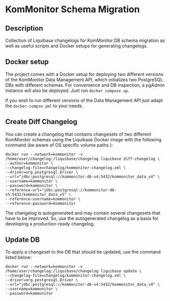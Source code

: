 # KomMonitor Schema Migration
## Description
Collection of Liquibase changelogs for KomMonitor DB schema migration as well as
useful scripts and Docker setups for generating changelogs.

## Docker setup
The project comes with a Docker setup for deploying two different versions of
the KomMonitor Data Management API, which initializes two PostgreSQL DBs with
different schemas. For convenience and DB inspection, a pgAdmin instance will
also be deployed. Just run `docker compose up`. 

If you wish to run different versions of the Data Management API just adapt the `docker-compse.yml` to your needs.

## Create Diff Changelog
You can create a changelog that contains changesets of two different KomMonitor
schemas using the Liquibase Docker image with the following command (be aware of OS specific volume paths.):

```
docker run --network=kommonitor -v /home/user/changelog:/liquibase/changelog liquibase diff-changelog \
--author=kommonitor \
--changelog-file=changelog/kommonitor-changelog.xml \
--driver=org.postgresql.Driver \
--url="jdbc:postgresql://kommonitor-db-v4:5432/kommonitor_data_v4" \
--username=kommonitor \
--password=kommonitor \
--reference-url="jdbc:postgresql://kommonitor-db-v5:5432/kommonitor_data_v5" \
--reference-username=kommonitor \
--reference-password=kommonitor
```

The changelog is autogenerated and may contain several changesets that have to
be improved. So, use the autogenerated changelog as a basis for developing a 
production-ready changelog.

## Update DB
To apply a changeset to the DB that should be updated, use the command listed
below:
```
docker run --network=kommonitor -v /home/user/changelog:/liquibase/changelog liquibase update \
--changelog-file=changelog/kommonitor-changelog.xml \
--driver=org.postgresql.Driver \
--url="jdbc:postgresql://kommonitor-db-v4:5432/kommonitor_data_v4" \
--username=kommonitor \
--password=kommonitor 
```